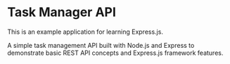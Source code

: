 # Task Manager API

This is an example application for learning Express.js.

A simple task management API built with Node.js and Express to demonstrate basic REST API concepts and Express.js framework features.